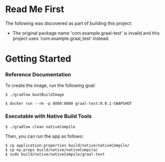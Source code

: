 # Read Me First
The following was discovered as part of building this project:

* The original package name 'com.example.graal-test' is invalid and this project uses 'com.example.graal_test' instead.

# Getting Started

### Reference Documentation
To create the image, run the following goal:
```
$ ./gradlew bootBuildImage
```
```
$ docker run --rm -p 8080:8080 graal-test:0.0.1-SNAPSHOT
```

### Executable with Native Build Tools
```
$ ./gradlew clean nativeCompile
```

Then, you can run the app as follows:
```
$ cp application.properties build/native/nativeCompile/
$ cp my.props build/native/nativeCompile/
$ sudo build/native/nativeCompile/graal-test
```

